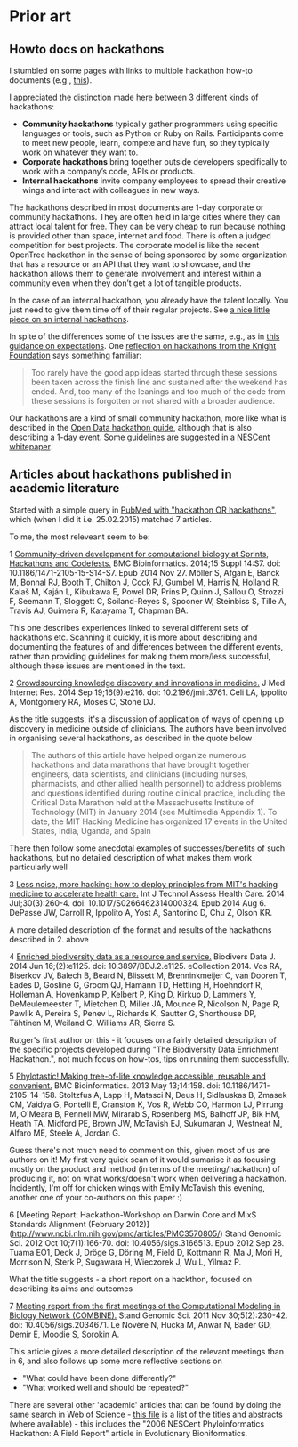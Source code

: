 # Prior art

## Howto docs on hackathons 

I stumbled on some pages with links to multiple hackathon how-to documents (e.g., [this](http://www.hackathonwatch.com/pages/how)). 

I appreciated the distinction made [here](http://www.forbes.com/sites/sungardas/2014/03/14/how-to-run-a-winning-hackathon/) between 3 different kinds of hackathons: 

* **Community hackathons** typically gather programmers using specific languages or tools, such as Python or Ruby on Rails. Participants come to meet new people, learn, compete and have fun, so they typically work on whatever they want to.
* **Corporate hackathons** bring together outside developers specifically to work with a company’s code, APIs or products.
* **Internal hackathons** invite company employees to spread their creative wings and interact with colleagues in new ways.

The hackathons described in most documents are 1-day corporate or community hackathons.  They are often held in large cities where they can attract local talent for free.   They can be very cheap to run because nothing is provided other than space, internet and food.  There is often a judged competition for best projects.   The corporate model is like the recent OpenTree hackathon in the sense of being sponsored by some organization that has a resource or an API that they want to showcase, and the hackathon allows them to generate involvement and interest within a community even when they don’t get a lot of tangible products. 

In the case of an internal hackathon, you already have the talent locally.  You just need to give them time off of their regular projects.  See [a nice little piece on an internal hackathons](https://www.aerofs.com/blog/how-we-run-hackathons/). 

In spite of the differences some of the issues are the same, e.g., as in [this guidance on expectations](http://blog.challengepost.com/post/75049524497/how-to-throw-the-perfect-hackathon-part-ii).  One [reflection on hackathons from the Knight Foundation](http://www.knightfoundation.org/blogs/knightblog/2012/6/26/Four-ideas-for-future-hack-thon/) says something familiar: 
> Too rarely have the good app ideas started through these sessions been taken across the finish line and sustained after the weekend has ended.  And, too many of the leanings and too much of the code from these sessions is forgotten or not shared with a broader audience.

Our hackathons are a kind of small community hackathon, more like what is described in the [Open Data hackathon guide](https://docs.google.com/document/d/1fBuisDTIiBAz9u2tr7sgv6GdDLOV_aHbafjqHXSkNB0/edit?pli=1), although that is also describing a 1-day event. Some guidelines are suggested in a [NESCent whitepaper](http://informatics.nescent.org/wiki/Hackathon_Whitepaper_Guidelines). 

## Articles about hackathons published in academic literature

Started with a simple query in [PubMed with "hackathon OR hackathons"](http://www.ncbi.nlm.nih.gov/pubmed/?term=hackathon+OR+hackathons), which (when I did it i.e. 25.02.2015) matched 7 articles.

To me, the most releveant seem to be:

1 [Community-driven development for computational biology at Sprints, Hackathons and Codefests.](http://www.biomedcentral.com/1471-2105/15/S14/S7) BMC Bioinformatics. 2014;15 Suppl 14:S7. doi: 10.1186/1471-2105-15-S14-S7. Epub 2014 Nov 27. Möller S, Afgan E, Banck M, Bonnal RJ, Booth T, Chilton J, Cock PJ, Gumbel M, Harris N, Holland R, Kalaš M, Kaján L, Kibukawa E, Powel DR, Prins P, Quinn J, Sallou O, Strozzi F, Seemann T, Sloggett C, Soiland-Reyes S, Spooner W, Steinbiss S, Tille A, Travis AJ, Guimera R, Katayama T, Chapman BA.

This one describes experiences linked to several different sets of hackathons etc. Scanning it quickly, it is more about describing and documenting the features of and differences between the different events, rather than providing guidelines for making them more/less successful, although these issues are mentioned in the text.


2 [Crowdsourcing knowledge discovery and innovations in medicine.](http://www.ncbi.nlm.nih.gov/pmc/articles/PMC4180345/) J Med Internet Res. 2014 Sep 19;16(9):e216. doi: 10.2196/jmir.3761.
Celi LA, Ippolito A, Montgomery RA, Moses C, Stone DJ.

As the title suggests, it's a discussion of application of ways of opening up discovery in medicine outside of clinicians. The authors have been involved in organising several hackathons, as described in the quote below

> The authors of this article have helped organize numerous hackathons and data marathons that have brought together engineers, data scientists, and clinicians (including nurses, pharmacists, and other allied health personnel) to address problems and questions identified during routine clinical practice, including the Critical Data Marathon held at the Massachusetts Institute of Technology (MIT) in January 2014 (see Multimedia Appendix 1). To date, the MIT Hacking Medicine has organized 17 events in the United States, India, Uganda, and Spain

There then follow some anecdotal examples of successes/benefits of such hackathons, but no detailed description of what makes them work particularly well


3 [Less noise, more hacking: how to deploy principles from MIT's hacking medicine to accelerate health care.](http://www.mghcgh.org/assets/files/news/Less_Noise_More_Hacking._IJTAHC.2014Olson.pdf)
Int J Technol Assess Health Care. 2014 Jul;30(3):260-4. doi: 10.1017/S0266462314000324. Epub 2014 Aug 6. DePasse JW, Carroll R, Ippolito A, Yost A, Santorino D, Chu Z, Olson KR.

A more detailed description of the format and results of the hackathons described in 2. above

4 [Enriched biodiversity data as a resource and service.](http://www.ncbi.nlm.nih.gov/pmc/articles/PMC4092319/) Biodivers Data J. 2014 Jun 16;(2):e1125. doi: 10.3897/BDJ.2.e1125. eCollection 2014.
Vos RA, Biserkov JV, Balech B, Beard N, Blissett M, Brenninkmeijer C, van Dooren T, Eades D, Gosline G, Groom QJ, Hamann TD, Hettling H, Hoehndorf R, Holleman A, Hovenkamp P, Kelbert P, King D, Kirkup D, Lammers Y, DeMeulemeester T, Mietchen D, Miller JA, Mounce R, Nicolson N, Page R, Pawlik A, Pereira S, Penev L, Richards K, Sautter G, Shorthouse DP, Tähtinen M, Weiland C, Williams AR, Sierra S.

Rutger's first author on this - it focuses on a fairly detailed description   of the specific projects developed during "The Biodiversity Data Enrichment Hackathon.", not much focus on how-tos, tips on running them successfully.

5 [Phylotastic! Making tree-of-life knowledge accessible, reusable and convenient.](http://www.biomedcentral.com/1471-2105/14/158) BMC Bioinformatics. 2013 May 13;14:158. doi: 10.1186/1471-2105-14-158.
Stoltzfus A, Lapp H, Matasci N, Deus H, Sidlauskas B, Zmasek CM, Vaidya G, Pontelli E, Cranston K, Vos R, Webb CO, Harmon LJ, Pirrung M, O'Meara B, Pennell MW, Mirarab S, Rosenberg MS, Balhoff JP, Bik HM, Heath TA, Midford PE, Brown JW, McTavish EJ, Sukumaran J, Westneat M, Alfaro ME, Steele A, Jordan G.

Guess there's not much need to comment on this, given most of us are authors on it! My first very quick scan of it would sumarise it as focusing mostly on the product and method (in terms of the meeting/hackathon) of producing it, not on what works/doesn't work when delivering a hackathon.  Incidently, I'm off for chicken wings with Emily McTavish this evening, another one of your co-authors on this paper :)

6 [Meeting Report: Hackathon-Workshop on Darwin Core and MIxS Standards Alignment (February 2012)] (http://www.ncbi.nlm.nih.gov/pmc/articles/PMC3570805/) Stand Genomic Sci. 2012 Oct 10;7(1):166-70. doi: 10.4056/sigs.3166513. Epub 2012 Sep 28. Tuama EÓ1, Deck J, Dröge G, Döring M, Field D, Kottmann R, Ma J, Mori H, Morrison N, Sterk P, Sugawara H, Wieczorek J, Wu L, Yilmaz P.

What the title suggests - a short  report on a hackthon, focused on describing its aims and outcomes


7 [Meeting report from the first meetings of the Computational Modeling in Biology Network (COMBINE).](http://www.ncbi.nlm.nih.gov/pmc/articles/PMC3235518/) Stand Genomic Sci. 2011 Nov 30;5(2):230-42. doi: 10.4056/sigs.2034671. Le Novère N, Hucka M, Anwar N, Bader GD, Demir E, Moodie S, Sorokin A. 

This article gives a more detailed description of the relevant meetings than in 6, and also follows up some more reflective sections on 

- "What could have been done differently?" 
- "What worked well and should be repeated?"


There are several other 'academic' articles that can be found by doing the same search in Web of Science - [this file](./titlesAbstractsNonPubMedHackathonAcademicArticles.txt) is a list of the titles and abstracts (where available) - this includes the "2006 NESCent Phyloinformatics Hackathon: A Field Report" article in Evolutionary Bioniformatics.
